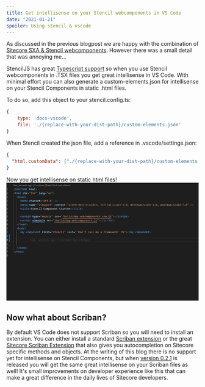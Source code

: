 ```yaml
---
title: Get intellisense on your Stencil webcomponents in VS Code
date: "2021-01-21"
spoiler: Using stencil & vscode
---
```


As discussed in the previous blogpost we are happy with the combination of [Sitecore SXA & Stencil webcomponents](https://www.erwinsmit.com/make-your-sxa-site-perform/). However there was a small detail that was annoying me...

StencilJS has great [Typescript support](https://stenciljs.com/docs/typed-components#typed-components) so when you use Stencil webcomponents in .TSX files you get great intellisense in VS Code.
With minimal effort you can also generate a custom-elements.json for intellisense on your Stencil Components in static .html files.

To do so, add this object to your stencil.config.ts:

```javascript
{
    type: 'docs-vscode',
    file: './{replace-with-your-dist-path}/custom-elements.json'
}
```

When Stencil created the json file, add a reference in .vscode/settings.json:

```json
{
  "html.customData": ["./{replace-with-your-dist-path}/custom-elements.json"]
}
```

Now you get intellisense on static html files!
![html intellisense](/blog/intellisense.gif)

## Now what about Scriban?

By default VS Code does not support Scriban so you will need to install an extension. You can either install a standard [Scriban extension](https://marketplace.visualstudio.com/items?itemName=xoofx.scriban) or the great [Sitecore Scriban Extension](https://marketplace.visualstudio.com/items?itemName=adamnaj.sitecore-scriban) that also gives you autocompletion on Sitecore specific methods and objects. At the writing of this blog there is no support yet for intellisense on Stencil Components, but when [version 0.2.1](https://github.com/AdamNaj/SitecoreScriban-vscode/pull/2) is released you will get the same great intellisense on your Scriban files as well! It's small improvements on developer experience like this that can make a great difference in the daily lives of Sitecore developers.
